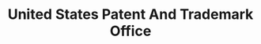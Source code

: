 ---
# This topic lives at
# https://digital.gov/topics/united-states-patent-and-trademark-office

# Topic Title
title: "United States Patent And Trademark Office"

# description — keep it short and clear
summary: ""

# Weight
weight: 1

# For more information on managing topics,
# see https://github.com/GSA/digitalgov.gov/wiki/topics
---